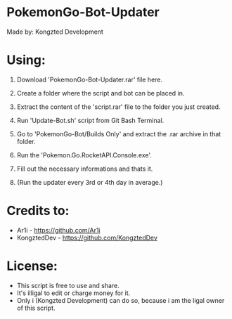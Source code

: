 # PokemonGo-Bot-Updater
Made by: Kongzted Development


# Using:
1. Download 'PokemonGo-Bot-Updater.rar' file here.

2. Create a folder where the script and bot can be placed in.

3. Extract the content of the 'script.rar' file to the folder you just created.

4. Run 'Update-Bot.sh' script from Git Bash Terminal.

5. Go to 'PokemonGo-Bot/Builds Only' and extract the .rar archive in that folder.

6. Run the 'Pokemon.Go.RocketAPI.Console.exe'.

7. Fill out the necessary informations and thats it.

8. (Run the updater every 3rd or 4th day in average.)


# Credits to:
* Ar1i - https://github.com/Ar1i
* KongztedDev - https://github.com/KongztedDev

# License:
* This script is free to use and share.
* It's illigal to edit or charge money for it.
* Only i (Kongzted Development) can do so, because i am the ligal owner of this script.
